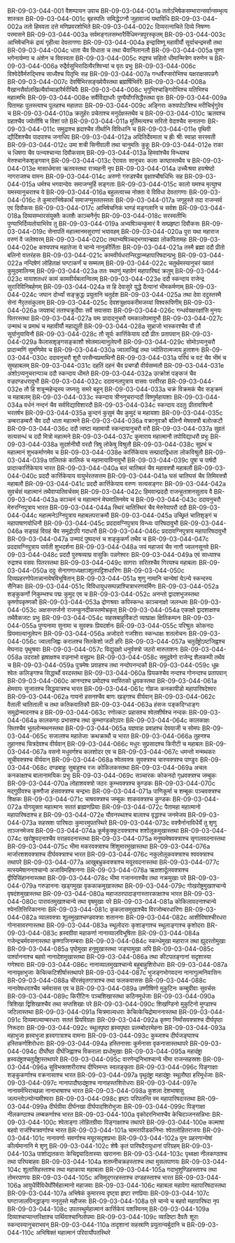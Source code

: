 BR-09-03-044-001	वैशम्पायन उवाच
BR-09-03-044-001a	ततोऽभिषेकसम्भारान्सर्वान्सम्भृत्य शास्त्रतः
BR-09-03-044-001c	बृहस्पतिः समिद्धेऽग्नौ जुहावाज्यं यथाविधि
BR-09-03-044-002a	ततो हिमवता दत्ते मणिप्रवरशोभिते
BR-09-03-044-002c	दिव्यरत्नाचिते दिव्ये निषण्णः परमासने
BR-09-03-044-003a	सर्वमङ्गलसम्भारैर्विधिमन्त्रपुरस्कृतम्
BR-09-03-044-003c	आभिषेचनिकं द्रव्यं गृहीत्वा देवतागणाः
BR-09-03-044-004a	इन्द्राविष्णू महावीर्यौ सूर्याचन्द्रमसौ तथा
BR-09-03-044-004c	धाता चैव विधाता च तथा चैवानिलानलौ
BR-09-03-044-005a	पूष्णा भगेनार्यम्णा च अंशेन च विवस्वता
BR-09-03-044-005c	रुद्रश्च सहितो धीमान्मित्रेण वरुणेन च
BR-09-03-044-006a	रुद्रैर्वसुभिरादित्यैरश्विभ्यां च वृतः प्रभुः
BR-09-03-044-006c	विश्वेदेवैर्मरुद्भिश्च साध्यैश्च पितृभिः सह
BR-09-03-044-007a	गन्धर्वैरप्सरोभिश्च यक्षराक्षसपन्नगैः
BR-09-03-044-007c	देवर्षिभिरसङ्ख्येयैस्तथा ब्रह्मर्षिभिर्वरैः
BR-09-03-044-008a	वैखानसैर्वालखिल्यैर्वाय्वाहारैर्मरीचिपैः
BR-09-03-044-008c	भृगुभिश्चाङ्गिरोभिश्च यतिभिश्च महात्मभिः
BR-09-03-044-008e	सर्वैर्विद्याधरैः पुण्यैर्योगसिद्धैस्तथा वृतः
BR-09-03-044-009a	पितामहः पुलस्त्यश्च पुलहश्च महातपाः
BR-09-03-044-009c	अङ्गिराः कश्यपोऽत्रिश्च मरीचिर्भृगुरेव च
BR-09-03-044-010a	क्रतुर्हरः प्रचेताश्च मनुर्दक्षस्तथैव च
BR-09-03-044-010c	ऋतवश्च ग्रहाश्चैव ज्योतींषि च विशां पते
BR-09-03-044-011a	मूर्तिमत्यश्च सरितो वेदाश्चैव सनातनाः
BR-09-03-044-011c	समुद्राश्च ह्रदाश्चैव तीर्थानि विविधानि च
BR-09-03-044-011e	पृथिवी द्यौर्दिशश्चैव पादपाश्च जनाधिप
BR-09-03-044-012a	अदितिर्देवमाता च ह्रीः श्रीः स्वाहा सरस्वती
BR-09-03-044-012c	उमा शची सिनीवाली तथा चानुमतिः कुहूः
BR-09-03-044-012e	राका च धिषणा चैव पत्न्यश्चान्या दिवौकसाम्
BR-09-03-044-013a	हिमवांश्चैव विन्ध्यश्च मेरुश्चानेकशृङ्गवान्
BR-09-03-044-013c	ऐरावतः सानुचरः कलाः काष्ठास्तथैव च
BR-09-03-044-013e	मासार्धमासा ऋतवस्तथा रात्र्यहनी नृप
BR-09-03-044-014a	उच्चैःश्रवा हयश्रेष्ठो नागराजश्च वामनः
BR-09-03-044-014c	अरुणो गरुडश्चैव वृक्षाश्चौषधिभिः सह
BR-09-03-044-015a	धर्मश्च भगवान्देवः समाजग्मुर्हि सङ्गताः
BR-09-03-044-015c	कालो यमश्च मृत्युश्च यमस्यानुचराश्च ये
BR-09-03-044-016a	बहुलत्वाच्च नोक्ता ये विविधा देवतागणाः
BR-09-03-044-016c	ते कुमाराभिषेकार्थं समाजग्मुस्ततस्ततः
BR-09-03-044-017a	जगृहुस्ते तदा राजन्सर्व एव दिवौकसः
BR-09-03-044-017c	आभिषेचनिकं भाण्डं मङ्गलानि च सर्वशः
BR-09-03-044-018a	दिव्यसम्भारसंयुक्तैः कलशैः काञ्चनैर्नृप
BR-09-03-044-018c	सरस्वतीभिः पुण्याभिर्दिव्यतोयाभिरेव तु
BR-09-03-044-019a	अभ्यषिञ्चन्कुमारं वै सम्प्रहृष्टा दिवौकसः
BR-09-03-044-019c	सेनापतिं महात्मानमसुराणां भयावहम्
BR-09-03-044-020a	पुरा यथा महाराज वरुणं वै जलेश्वरम्
BR-09-03-044-020c	तथाभ्यषिञ्चद्भगवान्ब्रह्मा लोकपितामहः
BR-09-03-044-020e	कश्यपश्च महातेजा ये चान्ये नानुकीर्तिताः
BR-09-03-044-021a	तस्मै ब्रह्मा ददौ प्रीतो बलिनो वातरंहसः
BR-09-03-044-021c	कामवीर्यधरान्सिद्धान्महापारिषदान्प्रभुः
BR-09-03-044-022a	नन्दिषेणं लोहिताक्षं घण्टाकर्णं च सम्मतम्
BR-09-03-044-022c	चतुर्थमस्यानुचरं ख्यातं कुमुदमालिनम्
BR-09-03-044-023a	ततः स्थाणुं महावेगं महापारिषदं क्रतुम्
BR-09-03-044-023c	मायाशतधरं कामं कामवीर्यबलान्वितम्
BR-09-03-044-023e	ददौ स्कन्दाय राजेन्द्र सुरारिविनिबर्हणम्
BR-09-03-044-024a	स हि देवासुरे युद्धे दैत्यानां भीमकर्मणाम्
BR-09-03-044-024c	जघान दोर्भ्यां सङ्क्रुद्धः प्रयुतानि चतुर्दश
BR-09-03-044-025a	तथा देवा ददुस्तस्मै सेनां नैरृतसंकुलाम्
BR-09-03-044-025c	देवशत्रुक्षयकरीमजय्यां विश्वरूपिणीम्
BR-09-03-044-026a	जयशब्दं ततश्चक्रुर्देवाः सर्वे सवासवाः
BR-09-03-044-026c	गन्धर्वयक्षरक्षांसि मुनयः पितरस्तथा
BR-09-03-044-027a	यमः प्रादादनुचरौ यमकालोपमावुभौ
BR-09-03-044-027c	उन्माथं च प्रमाथं च महावीर्यौ महाद्युती
BR-09-03-044-028a	सुभ्राजो भास्करश्चैव यौ तौ सूर्यानुयायिनौ
BR-09-03-044-028c	तौ सूर्यः कार्त्तिकेयाय ददौ प्रीतः प्रतापवान्
BR-09-03-044-029a	कैलासशृङ्गसङ्काशौ श्वेतमाल्यानुलेपनौ
BR-09-03-044-029c	सोमोऽप्यनुचरौ प्रादान्मणिं सुमणिमेव च
BR-09-03-044-030a	ज्वालाजिह्वं तथा ज्योतिरात्मजाय हुताशनः
BR-09-03-044-030c	ददावनुचरौ शूरौ परसैन्यप्रमाथिनौ
BR-09-03-044-031a	परिघं च वटं चैव भीमं च सुमहाबलम्
BR-09-03-044-031c	दहतिं दहनं चैव प्रचण्डौ वीर्यसम्मतौ
BR-09-03-044-031e	अंशोऽप्यनुचरान्पञ्च ददौ स्कन्दाय धीमते
BR-09-03-044-032a	उत्क्रोशं पङ्कजं चैव वज्रदण्डधरावुभौ
BR-09-03-044-032c	ददावनलपुत्राय वासवः परवीरहा
BR-09-03-044-032e	तौ हि शत्रून्महेन्द्रस्य जघ्नतुः समरे बहून्
BR-09-03-044-033a	चक्रं विक्रमकं चैव सङ्क्रमं च महाबलम्
BR-09-03-044-033c	स्कन्दाय त्रीननुचरान्ददौ विष्णुर्महायशाः
BR-09-03-044-034a	वर्धनं नन्दनं चैव सर्वविद्याविशारदौ
BR-09-03-044-034c	स्कन्दाय ददतुः प्रीतावश्विनौ भरतर्षभ
BR-09-03-044-035a	कुन्दनं कुसुमं चैव कुमुदं च महायशाः
BR-09-03-044-035c	डम्बराडम्बरौ चैव ददौ धाता महात्मने
BR-09-03-044-036a	वक्रानुवक्रौ बलिनौ मेषवक्त्रौ बलोत्कटौ
BR-09-03-044-036c	ददौ त्वष्टा महामायौ स्कन्दायानुचरौ वरौ
BR-09-03-044-037a	सुव्रतं सत्यसन्धं च ददौ मित्रो महात्मने
BR-09-03-044-037c	कुमाराय महात्मानौ तपोविद्याधरौ प्रभुः
BR-09-03-044-038a	सुदर्शनीयौ वरदौ त्रिषु लोकेषु विश्रुतौ
BR-09-03-044-038c	सुप्रभं च महात्मानं शुभकर्माणमेव च
BR-09-03-044-038e	कार्त्तिकेयाय सम्प्रादाद्विधाता लोकविश्रुतौ
BR-09-03-044-039a	पालितकं कालिकं च महामायाविनावुभौ
BR-09-03-044-039c	पूषा च पार्षदौ प्रादात्कार्त्तिकेयाय भारत
BR-09-03-044-040a	बलं चातिबलं चैव महावक्त्रौ महाबलौ
BR-09-03-044-040c	प्रददौ कार्त्तिकेयाय वायुर्भरतसत्तम
BR-09-03-044-041a	घसं चातिघसं चैव तिमिवक्त्रौ महाबलौ
BR-09-03-044-041c	प्रददौ कार्त्तिकेयाय वरुणः सत्यसङ्गरः
BR-09-03-044-042a	सुवर्चसं महात्मानं तथैवाप्यतिवर्चसम्
BR-09-03-044-042c	हिमवान्प्रददौ राजन्हुताशनसुताय वै
BR-09-03-044-043a	काञ्चनं च महात्मानं मेघमालिनमेव च
BR-09-03-044-043c	ददावनुचरौ मेरुरग्निपुत्राय भारत
BR-09-03-044-044a	स्थिरं चातिस्थिरं चैव मेरुरेवापरौ ददौ
BR-09-03-044-044c	महात्मनेऽग्निपुत्राय महाबलपराक्रमौ
BR-09-03-044-045a	उच्छ्रितं चातिशृङ्गं च महापाषाणयोधिनौ
BR-09-03-044-045c	प्रददावग्निपुत्राय विन्ध्यः पारिषदावुभौ
BR-09-03-044-046a	सङ्ग्रहं विग्रहं चैव समुद्रोऽपि गदाधरौ
BR-09-03-044-046c	प्रददावग्निपुत्राय महापारिषदावुभौ
BR-09-03-044-047a	उन्मादं पुष्पदन्तं च शङ्कुकर्णं तथैव च
BR-09-03-044-047c	प्रददावग्निपुत्राय पार्वती शुभदर्शना
BR-09-03-044-048a	जयं महाजयं चैव नागौ ज्वलनसूनवे
BR-09-03-044-048c	प्रददौ पुरुषव्याघ्र वासुकिः पन्नगेश्वरः
BR-09-03-044-049a	एवं साध्याश्च रुद्राश्च वसवः पितरस्तथा
BR-09-03-044-049c	सागराः सरितश्चैव गिरयश्च महाबलाः
BR-09-03-044-050a	ददुः सेनागणाध्यक्षाञ्शूलपट्टिशधारिणः
BR-09-03-044-050c	दिव्यप्रहरणोपेतान्नानावेषविभूषितान्
BR-09-03-044-051a	शृणु नामानि चान्येषां येऽन्ये स्कन्दस्य सैनिकाः
BR-09-03-044-051c	विविधायुधसम्पन्नाश्चित्राभरणवर्मिणः
BR-09-03-044-052a	शङ्कुकर्णो निकुम्भश्च पद्मः कुमुद एव च
BR-09-03-044-052c	अनन्तो द्वादशभुजस्तथा कृष्णोपकृष्णकौ
BR-09-03-044-053a	द्रोणश्रवाः कपिस्कन्धः काञ्चनाक्षो जलन्धमः
BR-09-03-044-053c	अक्षसन्तर्जनो राजन्कुनदीकस्तमोभ्रकृत्
BR-09-03-044-054a	एकाक्षो द्वादशाक्षश्च तथैवैकजटः प्रभुः
BR-09-03-044-054c	सहस्रबाहुर्विकटो व्याघ्राक्षः क्षितिकम्पनः
BR-09-03-044-055a	पुण्यनामा सुनामा च सुवक्त्रः प्रियदर्शनः
BR-09-03-044-055c	परिश्रुतः कोकनदः प्रियमाल्यानुलेपनः
BR-09-03-044-056a	अजोदरो गजशिराः स्कन्धाक्षः शतलोचनः
BR-09-03-044-056c	ज्वालाजिह्वः करालश्च सितकेशो जटी हरिः
BR-09-03-044-057a	चतुर्दंष्ट्रोऽष्टजिह्वश्च मेघनादः पृथुश्रवाः
BR-09-03-044-057c	विद्युदक्षो धनुर्वक्त्रो जठरो मारुताशनः
BR-09-03-044-058a	उदराक्षो झषाक्षश्च वज्रनाभो वसुप्रभः
BR-09-03-044-058c	समुद्रवेगो राजेन्द्र शैलकम्पी तथैव च
BR-09-03-044-059a	पुत्रमेषः प्रवाहश्च तथा नन्दोपनन्दकौ
BR-09-03-044-059c	धूम्रः श्वेतः कलिङ्गश्च सिद्धार्थो वरदस्तथा
BR-09-03-044-060a	प्रियकश्चैव नन्दश्च गोनन्दश्च प्रतापवान्
BR-09-03-044-060c	आनन्दश्च प्रमोदश्च स्वस्तिको ध्रुवकस्तथा
BR-09-03-044-061a	क्षेमवापः सुजातश्च सिद्धयात्रश्च भारत
BR-09-03-044-061c	गोव्रजः कनकापीडो महापारिषदेश्वरः
BR-09-03-044-062a	गायनो हसनश्चैव बाणः खड्गश्च वीर्यवान्
BR-09-03-044-062c	वैताली चातिताली च तथा कतिकवातिकौ
BR-09-03-044-063a	हंसजः पङ्कदिग्धाङ्गः समुद्रोन्मादनश्च ह
BR-09-03-044-063c	रणोत्कटः प्रहासश्च श्वेतशीर्षश्च नन्दकः
BR-09-03-044-064a	कालकण्ठः प्रभासश्च तथा कुम्भाण्डकोऽपरः
BR-09-03-044-064c	कालकाक्षः सितश्चैव भूतलोन्मथनस्तथा
BR-09-03-044-065a	यज्ञवाहः प्रवाहश्च देवयाजी च सोमपः
BR-09-03-044-065c	सजालश्च महातेजाः क्रथक्राथौ च भारत
BR-09-03-044-066a	तुहनश्च तुहानश्च चित्रदेवश्च वीर्यवान्
BR-09-03-044-066c	मधुरः सुप्रसादश्च किरीटी च महाबलः
BR-09-03-044-067a	वसनो मधुवर्णश्च कलशोदर एव च
BR-09-03-044-067c	धमन्तो मन्मथकरः सूचीवक्त्रश्च वीर्यवान्
BR-09-03-044-068a	श्वेतवक्त्रः सुवक्त्रश्च चारुवक्त्रश्च पाण्डुरः
BR-09-03-044-068c	दण्डबाहुः सुबाहुश्च रजः कोकिलकस्तथा
BR-09-03-044-069a	अचलः कनकाक्षश्च बालानामयिकः प्रभुः
BR-09-03-044-069c	सञ्चारकः कोकनदो गृध्रवक्त्रश्च जम्बुकः
BR-09-03-044-070a	लोहाशवक्त्रो जठरः कुम्भवक्त्रश्च कुण्डकः
BR-09-03-044-070c	मद्गुग्रीवश्च कृष्णौजा हंसवक्त्रश्च चन्द्रभाः
BR-09-03-044-071a	पाणिकूर्मा च शम्बूकः पञ्चवक्त्रश्च शिक्षकः
BR-09-03-044-071c	चाषवक्त्रश्च जम्बूकः शाकवक्त्रश्च कुण्डकः
BR-09-03-044-072a	योगयुक्ता महात्मानः सततं ब्राह्मणप्रियाः
BR-09-03-044-072c	पैतामहा महात्मानो महापारिषदाश्च ह
BR-09-03-044-072e	यौवनस्थाश्च बालाश्च वृद्धाश्च जनमेजय
BR-09-03-044-073a	सहस्रशः पारिषदाः कुमारमुपतस्थिरे
BR-09-03-044-073c	वक्त्रैर्नानाविधैर्ये तु शृणु ताञ्जनमेजय
BR-09-03-044-074a	कूर्मकुक्कुटवक्त्राश्च शशोलूकमुखास्तथा
BR-09-03-044-074c	खरोष्ट्रवदनाश्चैव वराहवदनास्तथा
BR-09-03-044-075a	मनुष्यमेषवक्त्राश्च सृगालवदनास्तथा
BR-09-03-044-075c	भीमा मकरवक्त्राश्च शिंशुमारमुखास्तथा
BR-09-03-044-076a	मार्जारशशवक्त्राश्च दीर्घवक्त्राश्च भारत
BR-09-03-044-076c	नकुलोलूकवक्त्राश्च श्ववक्त्राश्च तथापरे
BR-09-03-044-077a	आखुबभ्रुकवक्त्राश्च मयूरवदनास्तथा
BR-09-03-044-077c	मत्स्यमेषाननाश्चान्ये अजाविमहिषाननाः
BR-09-03-044-078a	ऋक्षशार्दूलवक्त्राश्च द्वीपिसिंहाननास्तथा
BR-09-03-044-078c	भीमा गजाननाश्चैव तथा नक्रमुखाः परे
BR-09-03-044-079a	गरुडाननाः खड्गमुखा वृककाकमुखास्तथा
BR-09-03-044-079c	गोखरोष्ट्रमुखाश्चान्ये वृषदंशमुखास्तथा
BR-09-03-044-080a	महाजठरपादाङ्गास्तारकाक्षाश्च भारत
BR-09-03-044-080c	पारावतमुखाश्चान्ये तथा वृषमुखाः परे
BR-09-03-044-081a	कोकिलावदनाश्चान्ये श्येनतित्तिरिकाननाः
BR-09-03-044-081c	कृकलासमुखाश्चैव विरजोम्बरधारिणः
BR-09-03-044-082a	व्यालवक्त्राः शूलमुखाश्चण्डवक्त्राः शताननाः
BR-09-03-044-082c	आशीविषाश्चीरधरा गोनासावरणास्तथा
BR-09-03-044-083a	स्थूलोदराः कृशाङ्गाश्च स्थूलाङ्गाश्च कृशोदराः
BR-09-03-044-083c	ह्रस्वग्रीवा महाकर्णा नानाव्यालविभूषिताः
BR-09-03-044-084a	गजेन्द्रचर्मवसनास्तथा कृष्णाजिनाम्बराः
BR-09-03-044-084c	स्कन्धेमुखा महाराज तथा ह्युदरतोमुखाः
BR-09-03-044-085a	पृष्ठेमुखा हनुमुखास्तथा जङ्घामुखा अपि
BR-09-03-044-085c	पार्श्वाननाश्च बहवो नानादेशमुखास्तथा
BR-09-03-044-086a	तथा कीटपतङ्गानां सदृशास्या गणेश्वराः
BR-09-03-044-086c	नानाव्यालमुखाश्चान्ये बहुबाहुशिरोधराः
BR-09-03-044-087a	नानावृक्षभुजाः केचित्कटिशीर्षास्तथापरे
BR-09-03-044-087c	भुजङ्गभोगवदना नानागुल्मनिवासिनः
BR-09-03-044-088a	चीरसंवृतगात्राश्च तथा फलकवाससः
BR-09-03-044-088c	नानावेषधराश्चैव चर्मवासस एव च
BR-09-03-044-089a	उष्णीषिणो मुकुटिनः कम्बुग्रीवाः सुवर्चसः
BR-09-03-044-089c	किरीटिनः पञ्चशिखास्तथा कठिनमूर्धजाः
BR-09-03-044-090a	त्रिशिखा द्विशिखाश्चैव तथा सप्तशिखाः परे
BR-09-03-044-090c	शिखण्डिनो मुकुटिनो मुण्डाश्च जटिलास्तथा
BR-09-03-044-091a	चित्रमाल्यधराः केचित्केचिद्रोमाननास्तथा
BR-09-03-044-091c	दिव्यमाल्याम्बरधराः सततं प्रियविग्रहाः
BR-09-03-044-092a	कृष्णा निर्मांसवक्त्राश्च दीर्घपृष्ठा निरूदराः
BR-09-03-044-092c	स्थूलपृष्ठा ह्रस्वपृष्ठाः प्रलम्बोदरमेहनाः
BR-09-03-044-093a	महाभुजा ह्रस्वभुजा ह्रस्वगात्राश्च वामनाः
BR-09-03-044-093c	कुब्जाश्च दीर्घजङ्घाश्च हस्तिकर्णशिरोधराः
BR-09-03-044-094a	हस्तिनासाः कूर्मनासा वृकनासास्तथापरे
BR-09-03-044-094c	दीर्घोष्ठा दीर्घजिह्वाश्च विकराला ह्यधोमुखाः
BR-09-03-044-095a	महादंष्ट्रा ह्रस्वदंष्ट्राश्चतुर्दंष्ट्रास्तथापरे
BR-09-03-044-095c	वारणेन्द्रनिभाश्चान्ये भीमा राजन्सहस्रशः
BR-09-03-044-096a	सुविभक्तशरीराश्च दीप्तिमन्तः स्वलङ्कृताः
BR-09-03-044-096c	पिङ्गाक्षाः शङ्कुकर्णाश्च वक्रनासाश्च भारत
BR-09-03-044-097a	पृथुदंष्ट्रा महादंष्ट्राः स्थूलौष्ठा हरिमूर्धजाः
BR-09-03-044-097c	नानापादौष्ठदंष्ट्राश्च नानाहस्तशिरोधराः
BR-09-03-044-097e	नानावर्मभिराच्छन्ना नानाभाषाश्च भारत
BR-09-03-044-098a	कुशला देशभाषासु जल्पन्तोऽन्योन्यमीश्वराः
BR-09-03-044-098c	हृष्टाः परिपतन्ति स्म महापारिषदास्तथा
BR-09-03-044-099a	दीर्घग्रीवा दीर्घनखा दीर्घपादशिरोभुजाः
BR-09-03-044-099c	पिङ्गाक्षा नीलकण्ठाश्च लम्बकर्णाश्च भारत
BR-09-03-044-100a	वृकोदरनिभाश्चैव केचिदञ्जनसन्निभाः
BR-09-03-044-100c	श्वेताङ्गा लोहितग्रीवाः पिङ्गाक्षाश्च तथापरे
BR-09-03-044-100e	कल्माषा बहवो राजंश्चित्रवर्णाश्च भारत
BR-09-03-044-101a	चामरापीडकनिभाः श्वेतलोहितराजयः
BR-09-03-044-101c	नानावर्णाः सवर्णाश्च मयूरसदृशप्रभाः
BR-09-03-044-102a	पुनः प्रहरणान्येषां कीर्त्यमानानि मे शृणु
BR-09-03-044-102c	शेषैः कृतं पारिषदैरायुधानां परिग्रहम्
BR-09-03-044-103a	पाशोद्यतकराः केचिद्व्यादितास्याः खराननाः
BR-09-03-044-103c	पृथ्वक्षा नीलकण्ठाश्च तथा परिघबाहवः
BR-09-03-044-104a	शतघ्नीचक्रहस्ताश्च तथा मुसलपाणयः
BR-09-03-044-104c	शूलासिहस्ताश्च तथा महाकाया महाबलाः
BR-09-03-044-105a	गदाभुशुण्डिहस्ताश्च तथा तोमरपाणयः
BR-09-03-044-105c	असिमुद्गरहस्ताश्च दण्डहस्ताश्च भारत
BR-09-03-044-106a	आयुधैर्विविधैर्घोरैर्महात्मानो महाजवाः
BR-09-03-044-106c	महाबला महावेगा महापारिषदास्तथा
BR-09-03-044-107a	अभिषेकं कुमारस्य दृष्ट्वा हृष्टा रणप्रियाः
BR-09-03-044-107c	घण्टाजालपिनद्धाङ्गा ननृतुस्ते महौजसः
BR-09-03-044-108a	एते चान्ये च बहवो महापारिषदा नृप
BR-09-03-044-108c	उपतस्थुर्महात्मानं कार्त्तिकेयं यशस्विनम्
BR-09-03-044-109a	दिव्याश्चाप्यान्तरिक्षाश्च पार्थिवाश्चानिलोपमाः
BR-09-03-044-109c	व्यादिष्टा दैवतैः शूराः स्कन्दस्यानुचराभवन्
BR-09-03-044-110a	तादृशानां सहस्राणि प्रयुतान्यर्बुदानि च
BR-09-03-044-110c	अभिषिक्तं महात्मानं परिवार्योपतस्थिरे

